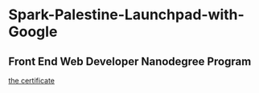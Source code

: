 # Spark-Palestine-Launchpad-with-Google


## Front End Web Developer Nanodegree Program

[the certificate](https://drive.google.com/file/d/1DdMVPYa9eALRoxgueYnr-8iVGN25F52X/view?usp=sharing)

